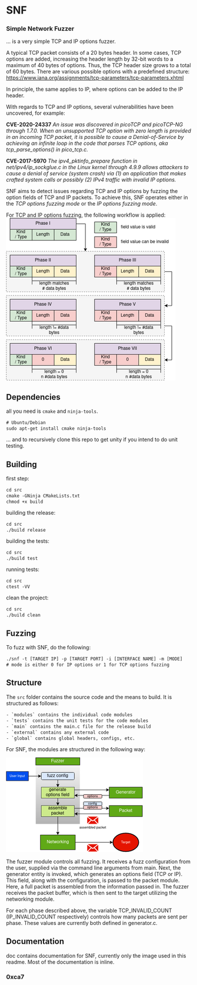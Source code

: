 # SNF

### Simple Network Fuzzer

... is a very simple TCP and IP options fuzzer.

A typical TCP packet consists of a 20 bytes header. In some cases, TCP options are added, increasing the header length by 32-bit words to a maximum of 40 bytes of options. Thus, the TCP header size grows to a total of 60 bytes. There are various possible options with a predefined structure: https://www.iana.org/assignments/tcp-parameters/tcp-parameters.xhtml

In principle, the same applies to IP, where options can be added to the IP header.

With regards to TCP and IP options, several vulnerabilities have been uncovered, for example:

**CVE-2020-24337** *An issue was discovered in picoTCP and picoTCP-NG through 1.7.0. When an unsupported TCP option with zero length is provided in an incoming TCP packet, it is possible to cause a Denial-of-Service by achieving an infinite loop in the code that parses TCP options, aka tcp\_parse\_options() in pico_tcp.c.*

**CVE-2017-5970** *The ipv4\_pktinfo\_prepare function in net/ipv4/ip_sockglue.c in the Linux kernel through 4.9.9 allows attackers to cause a denial of service (system crash) via (1) an application that makes crafted system calls or possibly (2) IPv4 traffic with invalid IP options.*

SNF aims to detect issues regarding TCP and IP options by fuzzing the option fields of TCP and IP packets. To achieve this, SNF operates either in the *TCP options fuzzing mode* or the *IP options fuzzing mode*.

For TCP and IP options fuzzing, the following workflow is applied:
![SNF](doc/phases_fuzzing.png)

## Dependencies

all you need is `cmake` and `ninja-tools`.

```
# Ubuntu/Debian
sudo apt-get install cmake ninja-tools
```

... and to recursively clone this repo to get unity
if you intend to do unit testing.

## Building

first step:

```
cd src
cmake -GNinja CMakeLists.txt
chmod +x build
```

building the release:

```
cd src
./build release
```

building the tests:

```
cd src
./build test
```

running tests:

```
cd src
ctest -VV
```

clean the project:

```
cd src
./build clean
```

## Fuzzing

To fuzz with SNF, do the following:

```
./snf -t [TARGET IP] -p [TARGET PORT] -i [INTERFACE NAME] -m [MODE]    
# mode is either 0 for IP options or 1 for TCP options fuzzing
```

## Structure

The `src` folder contains the source code and the means to build.
It is structured as follows:

```
- `modules` contains the individual code modules
- `tests` contains the unit tests for the code modules
- `main` contains the main.c file for the release build
- `external` contains any external code
- `global` contains global headers, configs, etc. 
```

For SNF, the modules are structured in the following way:

![SNF](doc/arch.png)

The fuzzer module controls all fuzzing. It receives a fuzz 
configuration from the user, supplied via the command line
arguments from main. Next, the generator entity is invoked, which 
generates an options field (TCP or IP). This field, along
with the configuration, is passed to the packet module. Here,
a full packet is assembled from the information passed in.
The fuzzer receives the packet buffer, which is then sent
to the target utilizing the networking module.

For each phase described above, the variable TCP_INVALID_COUNT
(IP_INVALID_COUNT respectively) controls how many packets are 
sent per phase. These values are currently both defined in generator.c.

## Documentation

doc contains documentation for SNF, currently only the 
image used in this readme. Most of the documentation is
inline.

### 0xca7
